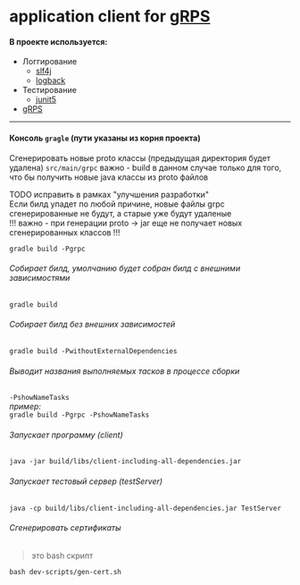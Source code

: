 # application client for [gRPS](https://grpc.io/)

#### **В проекте используется:**   
* Логгирование
  * [slf4j](https://www.slf4j.org/)  
  * [logback](https://logback.qos.ch/)
* Тестирование
  * [junit5](https://junit.org/junit5/)
* [gRPS](https://grpc.io/)   


  
 --- 

#### **Консоль `gragle`** (пути указаны из корня проекта)
Сгенерировать новые proto классы (предыдущая директория будет удалена) 
`src/main/grpc` 
важно - build в данном случае только для того, что бы получить новые java классы из proto файлов  
   
TODO исправить в рамках "улучшения разработки"  
Если билд упадет по любой причине, новые файлы grpc сгенерированные не будут, а старые уже будут удаленые   
!!! важно - при генерации proto -> jar еще не получает новых сгенерированных классов !!!    

`gradle build -Pgrpc`   
   

###### Собирает билд, умолчанию будет собран билд с внешними зависимостями   
`gradle build`   
   
   
###### Собирает билд без внешних зависимостей  
`gradle build -PwithoutExternalDependencies`   
   
   
###### Выводит названия выполняемых тасков в процессе сборки  
`-PshowNameTasks`   
*пример:*  
`gradle build -Pgrpc -PshowNameTasks`   
  
  

###### Запускает программу (client)
`java -jar build/libs/client-including-all-dependencies.jar`  


###### Запускает тестовый сервер (testServer)
`java -cp build/libs/client-including-all-dependencies.jar TestServer`  


###### Сгенерировать сертификаты
> это bash скрипт   

`bash dev-scripts/gen-cert.sh`
 
